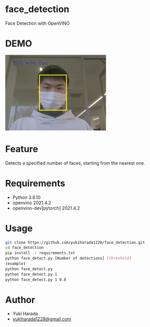 # face_detection
 Face Detection with OpenVINO

# DEMO
<img src="img/demo1.png" width="320">

# Feature
 Detects a specified number of faces, starting from the nearest one.
 
# Requirements
* Python 3.8.10
* openvino 2021.4.2
* openvino-dev[pytorch] 2021.4.2

# Usage
```bash
git clone https://github.com/yukiharada1228/face_detection.git
cd face_detection
pip install -r requirements.txt
python face_detect.py [Number of detections] [threshold]
(example)
python face_detect.py
python face_detect.py 1
python face_detect.py 1 0.8
```

# Author 
* Yuki Harada
* yukiharada1228@gmail.com
